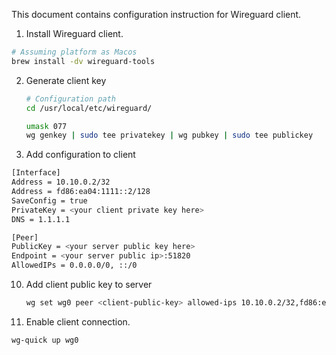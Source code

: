 This document contains configuration instruction for Wireguard client.


1. Install Wireguard client. 

``` bash
# Assuming platform as Macos
brew install -dv wireguard-tools
```



2. Generate client key

    ``` bash
    # Configuration path
    cd /usr/local/etc/wireguard/
    
    umask 077
    wg genkey | sudo tee privatekey | wg pubkey | sudo tee publickey
    ```

9. Add configuration to client

``` bash
[Interface]
Address = 10.10.0.2/32
Address = fd86:ea04:1111::2/128
SaveConfig = true
PrivateKey = <your client private key here>
DNS = 1.1.1.1

[Peer]
PublicKey = <your server public key here>
Endpoint = <your server public ip>:51820
AllowedIPs = 0.0.0.0/0, ::/0
```

10. Add client public key to server

    ``` bash
    wg set wg0 peer <client-public-key> allowed-ips 10.10.0.2/32,fd86:ea04:1111::2/128
    ```

11. Enable client connection.

``` bash
wg-quick up wg0
```